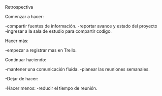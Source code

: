 Retrospectiva

Comenzar a hacer:

-compartir fuentes de información.
-reportar avance y estado del proyecto
-ingresar a la sala de estudio para compartir codigo.

Hacer más:

-empezar a registrar mas en Trello.


Continuar haciendo:

-mantener una comunicación fluida. 
-planear las reuniones semanales. 


-Dejar de hacer:


-Hacer menos:
-reducir el tiempo de reunión. 

